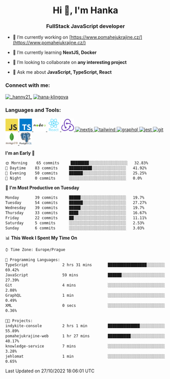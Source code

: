 <h1 align="center">Hi 👋, I'm Hanka</h1>
<h3 align="center">FullStack JavaScript developer</h3>

- 🔭 I’m currently working on [https://www.pomahejukrajine.cz/](https://www.pomahejukrajine.cz/)

- 🌱 I’m currently learning **NextJS, Docker**

- 👯 I’m looking to collaborate on **any interesting project**

- 💬 Ask me about **JavaScript, TypeScript, React**

<h3 align="left">Connect with me:</h3>
<p align="left">
<a href="https://twitter.com/_hanny21_" target="blank"><img align="center" src="https://raw.githubusercontent.com/rahuldkjain/github-profile-readme-generator/master/src/images/icons/Social/twitter.svg" alt="_hanny21_" height="30" width="40" /></a>
<a href="https://linkedin.com/in/hana-klingova" target="blank"><img align="center" src="https://raw.githubusercontent.com/rahuldkjain/github-profile-readme-generator/master/src/images/icons/Social/linked-in-alt.svg" alt="hana-klingova" height="30" width="40" /></a>
</p>

<h3 align="left">Languages and Tools:</h3>
<p align="left"> 
<a href="https://developer.mozilla.org/en-US/docs/Web/JavaScript" target="_blank" rel="noreferrer"> <img src="https://raw.githubusercontent.com/devicons/devicon/master/icons/javascript/javascript-original.svg" alt="javascript" width="40" height="40"/> </a> 
<a href="https://www.typescriptlang.org/" target="_blank" rel="noreferrer"> <img src="https://raw.githubusercontent.com/devicons/devicon/master/icons/typescript/typescript-original.svg" alt="typescript" width="40" height="40"/> </a> 
<a href="https://nodejsorg" target="_blank" rel="noreferrer"> <img src="https://raw.githubusercontent.com/devicons/devicon/master/icons/nodejs/nodejs-original-wordmark.svg" alt="nodejs" width="40" height="40"/> </a> 
<a href="https://reactjs.org/" target="_blank" rel="noreferrer"> <img src="https://raw.githubusercontent.com/devicons/devicon/master/icons/react/react-original-wordmark.svg" alt="react" width="40" height="40"/> </a> 
<a href="https://redux.js.org" target="_blank" rel="noreferrer"> <img src="https://raw.githubusercontent.com/devicons/devicon/master/icons/redux/redux-original.svg" alt="redux" width="40" height="40"/> </a> 
<a href="https://nextjs.org/" target="_blank" rel="noreferrer"> <img src="https://cdn.worldvectorlogo.com/logos/nextjs-2.svg" alt="nextjs" width="40" height="40"/> </a> 
<a href="https://tailwindcss.com/" target="_blank" rel="noreferrer"> <img src="https://www.vectorlogo.zone/logos/tailwindcss/tailwindcss-icon.svg" alt="tailwind" width="40" height="40"/> </a> 
<a href="https://graphql.org" target="_blank" rel="noreferrer"> <img src="https://www.vectorlogo.zone/logos/graphql/graphql-icon.svg" alt="graphql" width="40" height="40"/> </a> 
<a href="https://jestjs.io" target="_blank" rel="noreferrer"> <img src="https://www.vectorlogo.zone/logos/jestjsio/jestjsio-icon.svg" alt="jest" width="40" height="40"/> </a> 
<a href="https://git-scm.com/" target="_blank" rel="noreferrer"> <img src="https://www.vectorlogo.zone/logos/git-scm/git-scm-icon.svg" alt="git" width="40" height="40"/> </a> 
<a href="https://www.mongodb.com/" target="_blank" rel="noreferrer"> <img src="https://raw.githubusercontent.com/devicons/devicon/master/icons/mongodb/mongodb-original-wordmark.svg" alt="mongodb" width="40" height="40"/> </a>  
<a href="https://www.postgresql.org" target="_blank" rel="noreferrer"> <img src="https://raw.githubusercontent.com/devicons/devicon/master/icons/postgresql/postgresql-original-wordmark.svg" alt="postgresql" width="40" height="40"/> </a> 
</p>

<!--START_SECTION:waka-->
**I'm an Early 🐤** 

```text
🌞 Morning    65 commits     ████████░░░░░░░░░░░░░░░░░   32.83% 
🌆 Daytime    83 commits     ██████████░░░░░░░░░░░░░░░   41.92% 
🌃 Evening    50 commits     ██████░░░░░░░░░░░░░░░░░░░   25.25% 
🌙 Night      0 commits      ░░░░░░░░░░░░░░░░░░░░░░░░░   0.0%

```
📅 **I'm Most Productive on Tuesday** 

```text
Monday       39 commits     █████░░░░░░░░░░░░░░░░░░░░   19.7% 
Tuesday      54 commits     ██████░░░░░░░░░░░░░░░░░░░   27.27% 
Wednesday    39 commits     █████░░░░░░░░░░░░░░░░░░░░   19.7% 
Thursday     33 commits     ████░░░░░░░░░░░░░░░░░░░░░   16.67% 
Friday       22 commits     ██░░░░░░░░░░░░░░░░░░░░░░░   11.11% 
Saturday     5 commits      ░░░░░░░░░░░░░░░░░░░░░░░░░   2.53% 
Sunday       6 commits      ░░░░░░░░░░░░░░░░░░░░░░░░░   3.03%

```


📊 **This Week I Spent My Time On** 

```text
⌚︎ Time Zone: Europe/Prague

💬 Programming Languages: 
TypeScript               2 hrs 31 mins       █████████████████░░░░░░░░   69.42% 
JavaScript               59 mins             ██████░░░░░░░░░░░░░░░░░░░   27.39% 
Git                      4 mins              ░░░░░░░░░░░░░░░░░░░░░░░░░   2.08% 
GraphQL                  1 min               ░░░░░░░░░░░░░░░░░░░░░░░░░   0.49% 
XML                      0 secs              ░░░░░░░░░░░░░░░░░░░░░░░░░   0.36%

🐱‍💻 Projects: 
indykite-console         2 hrs 1 min         ██████████████░░░░░░░░░░░   55.89% 
pomahejukrajine-web      1 hr 27 mins        ██████████░░░░░░░░░░░░░░░   40.17% 
knowledge-service        7 mins              ░░░░░░░░░░░░░░░░░░░░░░░░░   3.28% 
jehlomat                 1 min               ░░░░░░░░░░░░░░░░░░░░░░░░░   0.65%

```


 Last Updated on 27/10/2022 18:06:01 UTC
<!--END_SECTION:waka-->
